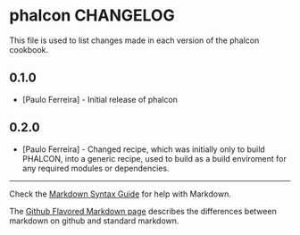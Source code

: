 phalcon CHANGELOG
=================

This file is used to list changes made in each version of the phalcon cookbook.

0.1.0
-----
- [Paulo Ferreira] - Initial release of phalcon

0.2.0
-----
- [Paulo Ferreira] - Changed recipe, which was initially only to build PHALCON,
                     into a generic recipe, used to build as a build enviroment
                     for any required modules or dependencies.

- - -
Check the [Markdown Syntax Guide](http://daringfireball.net/projects/markdown/syntax) for help with Markdown.

The [Github Flavored Markdown page](http://github.github.com/github-flavored-markdown/) describes the differences between markdown on github and standard markdown.

